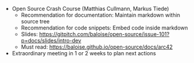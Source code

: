* Open Source Crash Course (Matthias Cullmann, Markus Tiede)
  * Recommendation for documentation: Maintain markdown within source tree
  * Recommendation for code snippets: Embed code inside markdown
  * Slides: https://gitpitch.com/baloise/open-source/issue-101?p=docs/slides/intro-dev
  * Must read: https://baloise.github.io/open-source/docs/arc42
* Extraordinary meeting in 1 or 2 weeks to plan next actions
